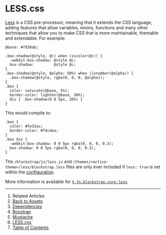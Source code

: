 LESS.css
========

[Less](http://lesscss.org/) is a CSS pre-processor, meaning that it extends the CSS language, adding features that allow variables, mixins, functions and many other techniques that allow you to make CSS that is more maintainable, themable and extendable. For example:

<!--pre-css-->
```
@base: #f938ab;

.box-shadow(@style, @c) when (iscolor(@c)) {
  -webkit-box-shadow: @style @c;
  box-shadow:         @style @c;
}
.box-shadow(@style, @alpha: 50%) when (isnumber(@alpha)) {
  .box-shadow(@style, rgba(0, 0, 0, @alpha));
}
.box {
  color: saturate(@base, 5%);
  border-color: lighten(@base, 30%);
  div { .box-shadow(0 0 5px, 30%) }
}
```

This would compile to:

<!--pre-css-->
```
.box {
  color: #fe33ac;
  border-color: #fdcdea;
}
.box div {
  -webkit-box-shadow: 0 0 5px rgba(0, 0, 0, 0.3);
  box-shadow: 0 0 5px rgba(0, 0, 0, 0.3);
}
```

The `/blockstrap/js/less.js` and `/themes/<active-theme>/less/blockstrap.less` files are only ever included if `less: true` is set within the [configuration](../../core/configuration/).

More information is available for [`$.fn.blockstrap.core.less`](../../core/core-functions/#bs_less).

---

1. Related Articles
2. [Back to Assets](../../assets/)
3. [Dependencies](../dependencies/)
4. [Boostrap](../bootstrap/)
5. [Mustache](../mustache/)
6. [LESS.css](../less/)
7. [Table of Contents](../../../)
